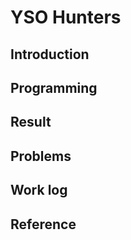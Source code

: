 # **YSO Hunters**
## **Introduction**
## **Programming**
## **Result**
## **Problems**
## **Work log**
## **Reference**
